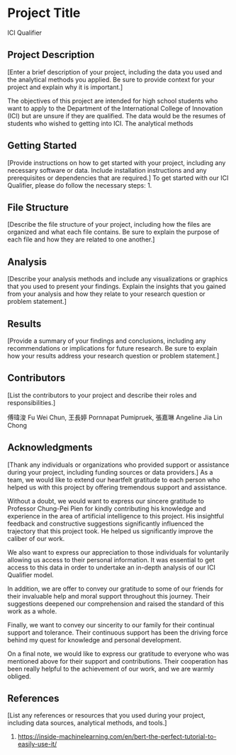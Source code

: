 # Project Title

ICI Qualifier

## Project Description

[Enter a brief description of your project, including the data you used and the analytical methods you applied. Be sure to provide context for your project and explain why it is important.]

The objectives of this project are intended for high school students who want to apply to the Department of the International College of Innovation (ICI) but are unsure if they are qualified. The data would be the resumes of students who wished to getting into ICI. The analytical methods

## Getting Started

[Provide instructions on how to get started with your project, including any necessary software or data. Include installation instructions and any prerequisites or dependencies that are required.]
To get started with our ICI Qualifier, please do follow the necessary steps:
1.

## File Structure

[Describe the file structure of your project, including how the files are organized and what each file contains. Be sure to explain the purpose of each file and how they are related to one another.]

## Analysis

[Describe your analysis methods and include any visualizations or graphics that you used to present your findings. Explain the insights that you gained from your analysis and how they relate to your research question or problem statement.]

## Results

[Provide a summary of your findings and conclusions, including any recommendations or implications for future research. Be sure to explain how your results address your research question or problem statement.]

## Contributors

[List the contributors to your project and describe their roles and responsibilities.]

傅瑋浚 Fu Wei Chun, 王長婷 Pornnapat Pumipruek, 張嘉琳 Angeline Jia Lin Chong

## Acknowledgments

[Thank any individuals or organizations who provided support or assistance during your project, including funding sources or data providers.]
As a team, we would like to extend our heartfelt gratitude to each person who helped us with this project by offering tremendous support and assistance.

Without a doubt, we would want to express our sincere gratitude to Professor Chung-Pei Pien for kindly contributing his knowledge and experience in the area of artificial intelligence to this project. His insightful feedback and constructive suggestions significantly influenced the trajectory that this project took. He helped us significantly improve the caliber of our work.

We also want to express our appreciation to those individuals for voluntarily allowing us access to their personal information. It was essential to get access to this data in order to undertake an in-depth analysis of our ICI Qualifier model.

In addition, we are offer to convey our gratitude to some of our friends for their invaluable help and moral support throughout this journey. Their suggestions deepened our comprehension and raised the standard of this work as a whole.

Finally, we want to convey our sincerity to our family for their continual support and tolerance. Their continuous support has been the driving force behind my quest for knowledge and personal development.

On a final note, we would like to express our gratitude to everyone who was mentioned above for their support and contributions. Their cooperation has been really helpful to the achievement of our work, and we are warmly obliged.

## References

[List any references or resources that you used during your project, including data sources, analytical methods, and tools.]
1. https://inside-machinelearning.com/en/bert-the-perfect-tutorial-to-easily-use-it/
